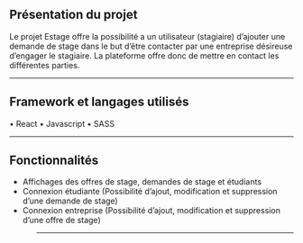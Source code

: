 <h2>Présentation du projet</h2>

Le projet Estage offre la possibilité a un utilisateur (stagiaire) d’ajouter une demande de stage dans le but d’être contacter par une entreprise désireuse d’engager le stagiaire. La plateforme offre donc de mettre en contact les différentes parties.
<hr>

<h2>Framework et langages utilisés</h2>

•	React 
•	Javascript 
•	SASS
<hr>

<h2>Fonctionnalités</h2>

<ul>
<li>Affichages des offres de stage, demandes de stage et étudiants</li>
<li>Connexion étudiante
(Possibilité d’ajout, modification et suppression d’une demande de stage)</li>
<li>Connexion entreprise 
(Possibilité d’ajout, modification et suppression d’une offre de stage)</li>
 <ul>
<hr>
